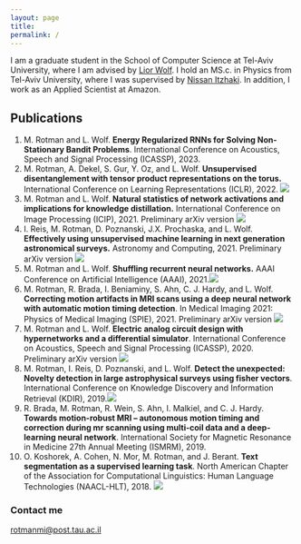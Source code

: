 ```yaml
---
layout: page 
title: 
permalink: /
---
```


I am a graduate student in the School of Computer Science at Tel-Aviv University, where I am advised
by [Lior Wolf](https://www.cs.tau.ac.il/~wolf/). I hold an MS.c. in Physics from Tel-Aviv University, where I was supervised
by [Nissan Itzhaki](https://en-exact-sciences.tau.ac.il/profile/nitzhaki). In addition, I work as an Applied Scientist at Amazon.



## Publications
1. M. Rotman and L. Wolf. **Energy Regularized RNNs for Solving Non-Stationary Bandit Problems**.
   International Conference on Acoustics, Speech and Signal Processing (ICASSP), 2023.
1. M. Rotman, A. Dekel, S. Gur, Y. Oz, and L. Wolf. **Unsupervised disentanglement with tensor product representations
   on the torus.**    International Conference on Learning Representations (ICLR), 2022. [![]({{site.baseurl}}/images/pdf-view_icon.gif)](https://openreview.net/pdf?id=neqU3HWDgE)
2. M. Rotman and L. Wolf.   **Natural statistics of network activations and implications for knowledge distillation.**
   International Conference on Image Processing (ICIP), 2021. Preliminary arXiv version [![]({{site.baseurl}}/images/pdf-view_icon.gif)](https://arxiv.org/abs/2106.00368)
3. I. Reis, M. Rotman, D. Poznanski, J.X. Prochaska, and L. Wolf. **Effectively using unsupervised machine learning in
   next generation astronomical surveys.** Astronomy and Computing, 2021. Preliminary arXiv version [![]({{site.baseurl}}/images/pdf-view_icon.gif)](https://arxiv.org/abs/1911.06823)
4. M. Rotman and L. Wolf.  **Shuffling recurrent neural networks.** AAAI Conference on Artificial Intelligence (AAAI),
   2021.[![]({{site.baseurl}}/images/pdf-view_icon.gif)](https://ojs.aaai.org/index.php/AAAI/article/view/17136)
5. M. Rotman, R. Brada, I. Beniaminy, S. Ahn, C. J. Hardy, and L. Wolf.  **Correcting motion artifacts in MRI scans
   using a deep neural network with automatic motion timing detection**. In Medical Imaging 2021: Physics of Medical
   Imaging (SPIE), 2021. Preliminary arXiv version  [![]({{site.baseurl}}/images/pdf-view_icon.gif)](https://arxiv.org/abs/2006.13804)
6. M. Rotman and L. Wolf. **Electric analog circuit design with hypernetworks and a differential simulator**.
   International Conference on Acoustics, Speech and Signal Processing (ICASSP), 2020. Preliminary arXiv version  [![]({{site.baseurl}}/images/pdf-view_icon.gif)](https://arxiv.org/abs/1911.03053)
7. M. Rotman, I. Reis, D. Poznanski, and L. Wolf. **Detect the unexpected: Novelty detection in large astrophysical
   surveys using fisher vectors**. International Conference on Knowledge Discovery and Information Retrieval (KDIR),
   2019.[![]({{site.baseurl}}/images/pdf-view_icon.gif)](http://www.scitepress.org/Papers/2019/81633/81633.pdf)
8. R. Brada, M. Rotman, R. Wein, S. Ahn, I. Malkiel, and C. J. Hardy.   **Towards motion-robust MRI – autonomous motion
   timing and correction during mr scanning using multi-coil data and a deep-learning neural network**. International
   Society for Magnetic Resonance in Medicine 27th Annual Meeting (ISMRM), 2019.
9. O. Koshorek, A. Cohen, N. Mor, M. Rotman, and J. Berant.   **Text segmentation as a supervised learning task**. North
   American Chapter of the Association for Computational Linguistics: Human Language Technologies (NAACL-HLT), 2018.  [![]({{site.baseurl}}/images/pdf-view_icon.gif)](https://aclanthology.org/N18-2075.pdf)

### Contact me

[rotmanmi@post.tau.ac.il](mailto:rotmanmi@post.tau.ac.il)
